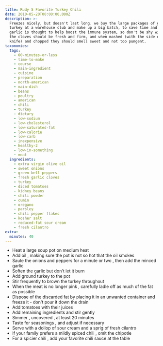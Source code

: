 ```yaml
---
title: Rudy S Favorite Turkey Chili
date: 2010-05-20T00:00:00.000Z
description: >-
  Freezes nicely, but doesn't last long. we buy the large packages of ground
  turkey at a warehouse club and make up a big batch, to save time and money.
  garlic is thought to help boost the immune system, so don't be shy with it.
  the cloves should be fresh and firm, and when mashed (with the side of the
  knife) and chopped they should smell sweet and not too pungent.
taxonomies:
  tags:
    - 60-minutes-or-less
    - time-to-make
    - course
    - main-ingredient
    - cuisine
    - preparation
    - north-american
    - main-dish
    - beans
    - poultry
    - american
    - chili
    - turkey
    - dietary
    - low-sodium
    - low-cholesterol
    - low-saturated-fat
    - low-calorie
    - low-carb
    - inexpensive
    - healthy-2
    - low-in-something
    - meat
  ingredients:
    - extra virgin olive oil
    - sweet onions
    - green bell peppers
    - fresh garlic cloves
    - turkey
    - diced tomatoes
    - kidney beans
    - chili powder
    - cumin
    - oregano
    - parsley
    - chili pepper flakes
    - kosher salt
    - reduced-fat sour cream
    - fresh cilantro
extra:
  minutes: 40
---
```

 - Heat a large soup pot on medium heat
 - Add oil , making sure the pot is not so hot that the oil smokes
 - Saute the onions and peppers for a minute or two , then add the minced garlic
 - Soften the garlic but don't let it burn
 - Add ground turkey to the pot
 - Stir frequently to brown the turkey throughout
 - When the meat is no longer pink , carefully ladle off as much of the fat as possible
 - Dispose of the discarded fat by placing it in an unwanted container and freeze it - don't pour it down the drain
 - Add tomatoes with their juices
 - Add remaining ingredients and stir gently
 - Simmer , uncovered , at least 20 minutes
 - Taste for seasonings , and adjust if necessary
 - Serve with a dollop of sour cream and a sprig of fresh cilantro
 - If your family prefers a mildly spiced chili , omit the chipotle
 - For a spicier chili , add your favorite chili sauce at the table
